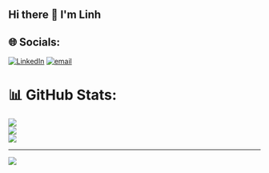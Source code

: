 ## Hi there 👋 I'm Linh

## 🌐 Socials:
[![LinkedIn](https://img.shields.io/badge/LinkedIn-%230077B5.svg?logo=linkedin&logoColor=white)](https://linkedin.com/in/phamlinh20) [![email](https://img.shields.io/badge/Email-D14836?logo=gmail&logoColor=white)](mailto:linhptn20@gmail.com) 
# 📊 GitHub Stats:
![](https://github-readme-stats.vercel.app/api?username=PhamLinh20&theme=dark&hide_border=false&include_all_commits=false&count_private=false)<br/>
![](https://nirzak-streak-stats.vercel.app/?user=PhamLinh20&theme=dark&hide_border=false)<br/>
![](https://github-readme-stats.vercel.app/api/top-langs/?username=PhamLinh20&theme=dark&hide_border=false&include_all_commits=false&count_private=false&layout=compact)

---
[![](https://visitcount.itsvg.in/api?id=PhamLinh20&icon=0&color=0)](https://visitcount.itsvg.in)

<!-- Proudly created with GPRM ( https://gprm.itsvg.in ) -->

